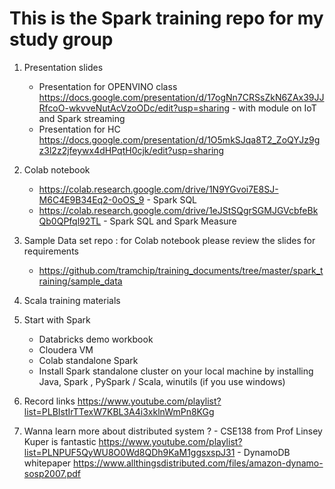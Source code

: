 # This is the Spark training repo for my study group

1. Presentation slides
      * Presentation for OPENVINO class https://docs.google.com/presentation/d/17ogNn7CRSsZkN6ZAx39JJRfcoO-wkvveNutAcVzoODc/edit?usp=sharing - with module on IoT and Spark streaming
      * Presentation for HC  https://docs.google.com/presentation/d/1O5mkSJqa8T2_ZoQYJz9gz3l2z2jfeywx4dHPqtH0cjk/edit?usp=sharing
      

2.  Colab notebook
     * https://colab.research.google.com/drive/1N9YGvoi7E8SJ-M6C4E9B34Eq2-0oOS_9 - Spark SQL 
     * https://colab.research.google.com/drive/1eJStSQgrSGMJGVcbfeBkQb0QPfql92TL - Spark SQL and Spark Measure 
     

3.  Sample Data set repo : for Colab notebook please review the slides for requirements
     * https://github.com/tramchip/training_documents/tree/master/spark_training/sample_data
     
4. Scala training materials 

5. Start with Spark 
     - Databricks demo workbook
     - Cloudera VM 
     - Colab standalone Spark 
     - Install Spark standalone cluster on your local machine by installing Java, Spark , PySpark / Scala, winutils (if you use windows)
     
6. Record links https://www.youtube.com/playlist?list=PLBIstIrTTexW7KBL3A4i3xklnWmPn8KGg
7. Wanna learn more about distributed system ? 
          - CSE138 from Prof Linsey Kuper is fantastic https://www.youtube.com/playlist?list=PLNPUF5QyWU8O0Wd8QDh9KaM1ggsxspJ31
          - DynamoDB whitepaper https://www.allthingsdistributed.com/files/amazon-dynamo-sosp2007.pdf
     
